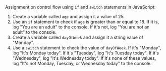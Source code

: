 Assignment on control flow using `if` and `switch` statements in JavaScript:

1. Create a variable called `age` and assign it a value of 25.
2. Use an `if` statement to check if `age` is greater than or equal to 18. If it is, log "You are an adult" to the console. If it's not, log "You are not an adult" to the console.
3. Create a variable called `dayOfWeek` and assign it a string value of "Monday".
4. Use a `switch` statement to check the value of `dayOfWeek`. If it's "Monday", log "It's Monday today". If it's "Tuesday", log "It's Tuesday today". If it's "Wednesday", log "It's Wednesday today". If it's none of these values, log "It's not Monday, Tuesday, or Wednesday today" to the console.
